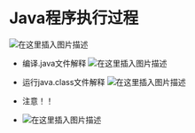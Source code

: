 ﻿# Java程序执行过程


![在这里插入图片描述](https://img-blog.csdnimg.cn/8b41e0f189214a6ba480f6377e49a60d.png?x-oss-process=image/watermark,type_ZHJvaWRzYW5zZmFsbGJhY2s,shadow_50,text_Q1NETiBATkpVU1RaSkM=,size_20,color_FFFFFF,t_70,g_se,x_16)

- 编译.java文件解释
![在这里插入图片描述](https://img-blog.csdnimg.cn/fefc3127d34548598b27da1b0d8bce46.png?x-oss-process=image/watermark,type_ZHJvaWRzYW5zZmFsbGJhY2s,shadow_50,text_Q1NETiBATkpVU1RaSkM=,size_20,color_FFFFFF,t_70,g_se,x_16)

- 运行java.class文件解释
![在这里插入图片描述](https://img-blog.csdnimg.cn/862f7ce768394af4b0084c2b34a0c038.png?x-oss-process=image/watermark,type_ZHJvaWRzYW5zZmFsbGJhY2s,shadow_50,text_Q1NETiBATkpVU1RaSkM=,size_20,color_FFFFFF,t_70,g_se,x_16)

- 注意！！
- ![在这里插入图片描述](https://img-blog.csdnimg.cn/bf2833a3d8ed42019e3f134aba9e48a2.png?x-oss-process=image/watermark,type_ZHJvaWRzYW5zZmFsbGJhY2s,shadow_50,text_Q1NETiBATkpVU1RaSkM=,size_20,color_FFFFFF,t_70,g_se,x_16)


